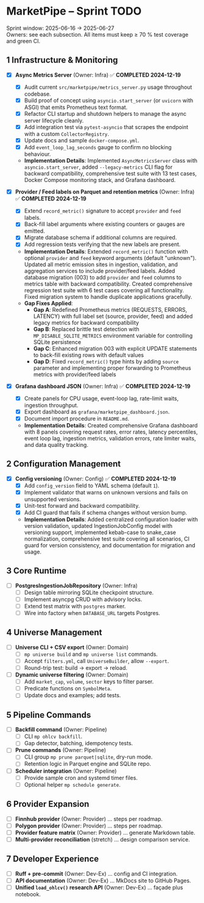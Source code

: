 # MarketPipe – Sprint TODO  
Sprint window: 2025-06-16 → 2025-06-27  
Owners: see each subsection. All items must keep ≥ 70 % test coverage and green CI.

## 1  Infrastructure & Monitoring
- [x] **Async Metrics Server** (Owner: Infra) ✅ **COMPLETED 2024-12-19**
  - [x] Audit current `src/marketpipe/metrics_server.py` usage throughout codebase.  
  - [x] Build proof of concept using `asyncio.start_server` (or `uvicorn` with ASGI) that emits Prometheus text format.  
  - [x] Refactor CLI startup and shutdown helpers to manage the async server lifecycle cleanly.  
  - [x] Add integration test via `pytest-asyncio` that scrapes the endpoint with a custom `CollectorRegistry`.  
  - [x] Update docs and sample `docker-compose.yml`.  
  - [x] Add `event_loop_lag_seconds` gauge to confirm no blocking behaviour.  
  - **Implementation Details**: Implemented `AsyncMetricsServer` class with `asyncio.start_server`, added `--legacy-metrics` CLI flag for backward compatibility, comprehensive test suite with 13 test cases, Docker Compose monitoring stack, and Grafana dashboard.

- [x] **Provider / Feed labels on Parquet and retention metrics** (Owner: Infra) ✅ **COMPLETED 2024-12-19**
  - [x] Extend `record_metric()` signature to accept `provider` and `feed` labels.  
  - [x] Back-fill label arguments where existing counters or gauges are emitted.  
  - [x] Migrate database schema if additional columns are required.  
  - [x] Add regression tests verifying that the new labels are present.
  - **Implementation Details**: Extended `record_metric()` function with optional `provider` and `feed` keyword arguments (default "unknown"). Updated all metric emission sites in ingestion, validation, and aggregation services to include provider/feed labels. Added database migration (003) to add `provider` and `feed` columns to metrics table with backward compatibility. Created comprehensive regression test suite with 6 test cases covering all functionality. Fixed migration system to handle duplicate applications gracefully.
  - **Gap Fixes Applied**: 
    - **Gap A**: Redefined Prometheus metrics (REQUESTS, ERRORS, LATENCY) with full label set (source, provider, feed) and added legacy metrics for backward compatibility
    - **Gap B**: Replaced brittle test detection with `MP_DISABLE_SQLITE_METRICS` environment variable for controlling SQLite persistence  
    - **Gap C**: Enhanced migration 003 with explicit UPDATE statements to back-fill existing rows with default values
    - **Gap D**: Fixed `record_metric()` type hints by adding `source` parameter and implementing proper forwarding to Prometheus metrics with provider/feed labels

- [x] **Grafana dashboard JSON** (Owner: Infra) ✅ **COMPLETED 2024-12-19**
  - [x] Create panels for CPU usage, event-loop lag, rate-limit waits, ingestion throughput.  
  - [x] Export dashboard as `grafana/marketpipe_dashboard.json`.  
  - [x] Document import procedure in `README.md`.
  - **Implementation Details**: Created comprehensive Grafana dashboard with 8 panels covering request rates, error rates, latency percentiles, event loop lag, ingestion metrics, validation errors, rate limiter waits, and data quality tracking.

## 2  Configuration Management
- [x] **Config versioning** (Owner: Config) ✅ **COMPLETED 2024-12-19**
  - [x] Add `config_version` field to YAML schema (default `1`).  
  - [x] Implement validator that warns on unknown versions and fails on unsupported versions.  
  - [x] Unit-test forward and backward compatibility.  
  - [x] Add CI guard that fails if schema changes without version bump.
  - **Implementation Details**: Added centralized configuration loader with version validation, updated IngestionJobConfig model with versioning support, implemented kebab-case to snake_case normalization, comprehensive test suite covering all scenarios, CI guard for version consistency, and documentation for migration and usage.

## 3  Core Runtime
- [ ] **PostgresIngestionJobRepository** (Owner: Infra)  
  - [ ] Design table mirroring SQLite checkpoint structure.  
  - [ ] Implement asyncpg CRUD with advisory locks.  
  - [ ] Extend test matrix with `postgres` marker.  
  - [ ] Wire into factory when `DATABASE_URL` targets Postgres.

## 4  Universe Management
- [ ] **Universe CLI + CSV export** (Owner: Domain)  
  - [ ] `mp universe build` and `mp universe list` commands.  
  - [ ] Accept `filters.yml`, call `UniverseBuilder`, allow `--export`.  
  - [ ] Round-trip test: build → export → reload.

- [ ] **Dynamic universe filtering** (Owner: Domain)  
  - [ ] Add `market_cap`, `volume`, `sector` keys to filter parser.  
  - [ ] Predicate functions on `SymbolMeta`.  
  - [ ] Update docs and examples; add tests.

## 5  Pipeline Commands
- [ ] **Backfill command** (Owner: Pipeline)  
  - [ ] CLI `mp ohlcv backfill`.  
  - [ ] Gap detector, batching, idempotency tests.  

- [ ] **Prune commands** (Owner: Pipeline)  
  - [ ] CLI group `mp prune parquet|sqlite`, dry-run mode.  
  - [ ] Retention logic in Parquet engine and SQLite repo.  

- [ ] **Scheduler integration** (Owner: Pipeline)  
  - [ ] Provide sample cron and systemd timer files.  
  - [ ] Optional helper `mp schedule generate`.

## 6  Provider Expansion
- [ ] **Finnhub provider** (Owner: Provider) … steps per roadmap.  
- [ ] **Polygon provider** (Owner: Provider) … steps per roadmap.  
- [ ] **Provider feature matrix** (Owner: Provider) … generate Markdown table.  
- [ ] **Multi-provider reconciliation** (stretch) … design comparison service.

## 7  Developer Experience
- [ ] **Ruff + pre-commit** (Owner: Dev-Ex) … config and CI integration.  
- [ ] **API documentation** (Owner: Dev-Ex) … MkDocs site to GitHub Pages.  
- [ ] **Unified `load_ohlcv()` research API** (Owner: Dev-Ex) … façade plus notebook.
